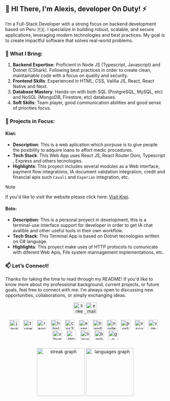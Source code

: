 ## 🌟 HI There, I'm Alexis, developer On Duty! ⚡

I’m a Full-Stack Developer with a strong focus on backend development based on Peru 🇵🇪.
I specialize in building robust, scalable, and secure applications, leveraging modern technologies and best practices. My goal is to create impactful software that solves real-world problems.

### 💼 What I Bring:
1) **Backend Expertise**: Proficient in Node JS (Typescript, Javascript) and Dotnet (CShark). Following best practices in order to create clean, maintainable code with a focus on quality and security. 
2) **Frontend Skills**: Experienced in HTML, CSS, Valilla JS, React, React Native and Next.
3) **Database Mastery**: Hands-on with both SQL (PostgreSQL, MySQL, etc) and NoSQL (MongoDB, Firestore, etc) databases.
4) **Soft Skills**: Team player, good communication abilities and good sense of priorities focus. 

### 📂 Projects in Focus:
#### Kiwi: 
- **Description**: This is a web aplication which porpuse is to give people the posibility to adquire loans to affort medic procedures.
- **Tech Stack**: This Web App uses React JS, React Router Dom, Typescript , Express and others tecnologies.
- **Highlights**: This proyect includes several modules as a Web interface, payment flow integrations, IA document validation integration, credit and financial apis such `Cavali` and `Experian` integration, etc.
> [!note]  
> If you'd like to visit the website please click here: [Visit Kiwi](https://kiwipay.pe).

#### Boto:
- **Description**: This is a personal proyect in development, this is a terminal-use interface support for developer in order to get IA chat avalible and other useful tools in their own workflow.
- **Tech Stack**: This Terminal App is based on Dotnet tecnologies written on C# language.
- **Highlights**: This proyect make uses of HTTP protocols to comunicate with diferent Web Apis, File system mannagement implementations, etc.

### 📫 Let’s Connect!
Thanks for taking the time to read through my README! If you'd like to know more about my professional background, current projects, or future goals, feel free to connect with me. I’m always open to discussing new opportunities, collaborations, or simply exchanging ideas.

<div align="center">
  <a href="https://www.linkedin.com/in/alexisperdomod/">
    <img src="https://img.shields.io/static/v1?message=LinkedIn&logo=linkedin&label=&color=0077B5&logoColor=white&labelColor=&style=for-the-badge" height="35" alt="linkedin logo"  />
  </a>
  <a href="mailto:alexisperdomossss@gmail.com">
    <img src="https://img.shields.io/static/v1?message=Email&logo=gmail&label=&color=ea4335&logoColor=white&labelColor=&style=for-the-badge" height="35" alt="email logo" />
  </a>
</div>

<br clear="both">
<div align="center">
  <img src="https://cdn.jsdelivr.net/gh/devicons/devicon/icons/javascript/javascript-original.svg" height="30" alt="javascript logo"  />
  <img width="6" />
  <img src="https://cdn.jsdelivr.net/gh/devicons/devicon/icons/typescript/typescript-original.svg" height="30" alt="typescript logo"  />
  <img width="6" />
  <img src="https://cdn.jsdelivr.net/gh/devicons/devicon/icons/react/react-original.svg" height="30" alt="react logo"  />
  <img width="6" />
  <img src="https://cdn.jsdelivr.net/gh/devicons/devicon/icons/html5/html5-original.svg" height="30" alt="html5 logo"  />
  <img width="6" />
  <img src="https://cdn.jsdelivr.net/gh/devicons/devicon/icons/css3/css3-original.svg" height="30" alt="css3 logo"  />
  <img width="6" />
  <img src="https://cdn.jsdelivr.net/gh/devicons/devicon/icons/express/express-original.svg" height="30" alt="express logo"  />
  <img width="6" />
  <img src="https://cdn.jsdelivr.net/gh/devicons/devicon/icons/handlebars/handlebars-original.svg" height="30" alt="handlebars logo"  />
  <img width="6" />
  <img src="https://cdn.jsdelivr.net/gh/devicons/devicon/icons/nodejs/nodejs-original.svg" height="30" alt="nodejs logo"  />
  <img width="6" />
  <img src="https://cdn.jsdelivr.net/gh/devicons/devicon/icons/postgresql/postgresql-original.svg" height="30" alt="postgresql logo"  />
  <img width="6" />
  <img src="https://cdn.jsdelivr.net/gh/devicons/devicon/icons/vscode/vscode-original.svg" height="30" alt="vscode logo"  />
  <img width="6" />
  <img src="https://cdn.jsdelivr.net/gh/devicons/devicon/icons/vim/vim-original.svg" height="30" alt="vim logo"  />
  <img width="6" />
  <img src="https://cdn.jsdelivr.net/gh/devicons/devicon/icons/ubuntu/ubuntu-plain.svg" height="30" alt="ubuntu logo"  />
  <img width="6" />
  <img src="https://cdn.jsdelivr.net/gh/devicons/devicon/icons/mongodb/mongodb-original.svg" height="30" alt="mongodb logo"  />
  <img width="6" />
  <img src="https://cdn.jsdelivr.net/gh/devicons/devicon/icons/linux/linux-original.svg" height="30" alt="linux logo"  />
  <img width="6" />
  <img src="https://cdn.jsdelivr.net/gh/devicons/devicon/icons/bash/bash-original.svg" height="30" alt="bash logo"  />
  <img width="6" />
  <img src="https://cdn.jsdelivr.net/gh/devicons/devicon/icons/go/go-original.svg" height="30" alt="go logo"  />
</div>

###
<div align="center">
  <img src="https://streak-stats.demolab.com?user=alexisperdomod&locale=en&mode=daily&theme=dracula&hide_border=false&border_radius=5" height="150" alt="streak graph"  />
  <img src="https://github-readme-stats.vercel.app/api/top-langs?username=alexisperdomod&locale=en&hide_title=false&layout=compact&card_width=320&langs_count=5&theme=dracula&hide_border=false" height="150" alt="languages graph"  />
</div>






###

